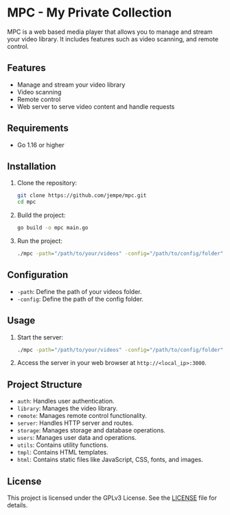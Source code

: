 # MPC - My Private Collection

MPC is a web based media player that allows you to manage and stream your video library. It includes features such as video scanning, and remote control.

## Features

- Manage and stream your video library
- Video scanning
- Remote control
- Web server to serve video content and handle requests

## Requirements

- Go 1.16 or higher

## Installation

1. Clone the repository:

    ```sh
    git clone https://github.com/jempe/mpc.git
    cd mpc
    ```

2. Build the project:

    ```sh
    go build -o mpc main.go
    ```

3. Run the project:

    ```sh
    ./mpc -path="/path/to/your/videos" -config="/path/to/config/folder"
    ```

## Configuration

- `-path`: Define the path of your videos folder.
- `-config`: Define the path of the config folder.

## Usage

1. Start the server:

    ```sh
    ./mpc -path="/path/to/your/videos" -config="/path/to/config/folder"
    ```

2. Access the server in your web browser at `http://<local_ip>:3000`.

## Project Structure

- `auth`: Handles user authentication.
- `library`: Manages the video library.
- `remote`: Manages remote control functionality.
- `server`: Handles HTTP server and routes.
- `storage`: Manages storage and database operations.
- `users`: Manages user data and operations.
- `utils`: Contains utility functions.
- `tmpl`: Contains HTML templates.
- `html`: Contains static files like JavaScript, CSS, fonts, and images.

## License

This project is licensed under the GPLv3 License. See the [LICENSE](LICENSE) file for details.
